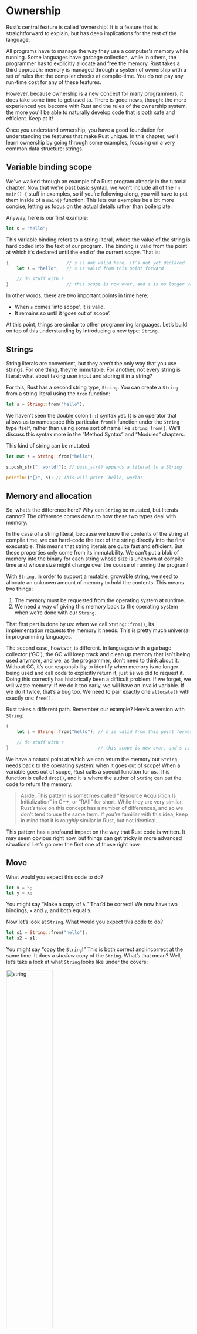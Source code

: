 # Ownership

Rust’s central feature is called ‘ownership’. It is a feature that is
straightforward to explain, but has deep implications for the rest of the
language.

All programs have to manage the way they use a computer's memory while running.
Some languages have garbage collection, while in others, the programmer has to
explicitly allocate and free the memory. Rust takes a third approach: memory is
managed through a system of ownership with a set of rules that the compiler
checks at compile-time. You do not pay any run-time cost for any of these
features.

However, because ownership is a new concept for many programmers, it does take
some time to get used to. There is good news, though: the more experienced you
become with Rust and the rules of the ownership system, the more you'll be
able to naturally develop code that is both safe and efficient. Keep at it!

Once you understand ownership, you have a good foundation for understanding the
features that make Rust unique. In this chapter, we'll learn ownership by going
through some examples, focusing on a very common data structure: strings.

## Variable binding scope

We've walked through an example of a Rust program already in the tutorial
chapter. Now that we’re past basic syntax, we won’t include all of the `fn
main() {` stuff in examples, so if you’re following along, you will have to put
them inside of a `main()` function. This lets our examples be a bit more
concise, letting us focus on the actual details rather than boilerplate.

Anyway, here is our first example:

```rust
let s = "hello";
```

This variable binding refers to a string literal, where the value of the string
is hard coded into the text of our program. The binding is valid from the point
at which it’s declared until the end of the current _scope_. That is:

```rust
{                      // s is not valid here, it’s not yet declared
    let s = "hello";   // s is valid from this point forward

    // do stuff with s
}                      // this scope is now over, and s is no longer valid
```

In other words, there are two important points in time here:

- When `s` comes ‘into scope’, it is valid.
- It remains so until it ‘goes out of scope’.

At this point, things are similar to other programming languages. Let’s build
on top of this understanding by introducing a new type: `String`.

## Strings

String literals are convenient, but they aren’t the only way that you use
strings. For one thing, they’re immutable. For another, not every string is
literal: what about taking user input and storing it in a string?

For this, Rust has a second string type, `String`. You can create a `String`
from a string literal using the `from` function:

```rust
let s = String::from("hello");
```

We haven’t seen the double colon (`::`) syntax yet. It is an operator that
allows us to namespace this particular `from()` function under the `String`
type itself, rather than using some sort of name like `string_from()`. We’ll
discuss this syntax more in the “Method Syntax” and “Modules” chapters.

This kind of string can be mutated:

```rust
let mut s = String::from("hello");

s.push_str(", world!"); // push_str() appends a literal to a String

println!("{}", s); // This will print `hello, world!`
```

## Memory and allocation

So, what’s the difference here? Why can `String` be mutated, but literals
cannot? The difference comes down to how these two types deal with memory.

In the case of a string literal, because we know the contents of the string at
compile time, we can hard-code the text of the string directly into the final
executable. This means that string literals are quite fast and efficient. But
these properties only come from its immutability. We can’t put a blob of memory
into the binary for each string whose size is unknown at compile time and whose
size might change over the course of running the program!

With `String`, in order to support a mutable, growable string, we need to
allocate an unknown amount of memory to hold the contents. This means two
things:

1. The memory must be requested from the operating system at runtime.
2. We need a way of giving this memory back to the operating system when we’re
   done with our `String`.

That first part is done by us: when we call `String::from()`, its
implementation requests the memory it needs. This is pretty much universal in
programming languages.

The second case, however, is different. In languages with a garbage collector
(‘GC’), the GC will keep track and clean up memory that isn't being used
anymore, and we, as the programmer, don’t need to think about it. Without GC,
it’s our responsibility to identify when memory is no longer being used and
call code to explicitly return it, just as we did to request it. Doing this
correctly has historically been a difficult problem. If we forget, we will
waste memory. If we do it too early, we will have an invalid variable. If we do
it twice, that’s a bug too. We need to pair exactly one `allocate()` with
exactly one `free()`.


Rust takes a different path. Remember our example? Here’s a version with
`String`:

```rust
{
    let s = String::from("hello"); // s is valid from this point forward

    // do stuff with s
}                                  // this scope is now over, and s is no longer valid
```

We have a natural point at which we can return the memory our `String` needs
back to the operating system: when it goes out of scope! When a variable goes
out of scope, Rust calls a special function for us. This function is called
`drop()`, and it is where the author of `String` can put the code to return the
memory.

> Aside: This pattern is sometimes called “Resource Acquisition Is
> Initialization” in C++, or “RAII” for short. While they are very similar,
> Rust’s take on this concept has a number of differences, and so we don’t tend
> to use the same term. If you’re familiar with this idea, keep in mind that it
> is _roughly_ similar in Rust, but not identical.

This pattern has a profound impact on the way that Rust code is written. It may
seem obvious right now, but things can get tricky in more advanced situations!
Let’s go over the first one of those right now.

## Move

What would you expect this code to do?

```rust
let x = 5;
let y = x;
```

You might say “Make a copy of `5`.” That’d be correct! We now have two
bindings, `x` and `y`, and both equal `5`.

Now let’s look at `String`. What would you expect this code to do?

```rust
let s1 = String::from("hello");
let s2 = s1;
```

You might say “copy the `String`!” This is both correct and incorrect at the
same time. It does a _shallow_ copy of the `String`. What’s that mean? Well,
let’s take a look at what `String` looks like under the covers:

<img alt="string" src="img/foo1.png" class="center" style="width: 50%;" />

A `String` is made up of three parts: a pointer to the memory that holds the
contents of the string, a length, and a capacity. The length is how much memory
the `String` is currently using. The capacity is the total amount of memory the
`String` has gotten from the operating system. The difference between length
and capacity matters but not in this context, so don’t worry about it too much.
For right now, it's fine to ignore the capacity.

When we assign `s1` to `s2`, the `String` itself is copied, meaning we copy the
pointer, the length, and the capacity. We do not copy the data that the
`String`'s pointer refers to. Many people draw distinctions between ‘shallow
copying’ and ‘deep copying’, and would call this a ‘shallow copy’. We don’t use
these terms in Rust; we instead say that something is ‘moved’ or ‘cloned’.
Assignment in Rust causes a ‘move’. In other words, it looks like this:

<img alt="s1 and s2" src="img/foo2.png" class="center" style="width: 50%;" />

_Not_ this:

<img alt="s1 and s2 to two places" src="img/foo4.png" class="center" style="width: 50%;" />

When moving, Rust makes a copy of the data structure itself. The contents of
`s1` are copied, but if `s1` contains a reference, like it does in this case,
Rust will not copy the things that those references refer to.

There’s a problem here! Both data pointers are pointing to the same place. Why
is this a problem? Well, when `s2` goes out of scope, it will free the memory
that the pointer points to. And then `s1` goes out of scope, and it will _also_
try to free the memory that the pointer points to! That’s bad, and is known as
a "double free" error.

So what’s the solution? Here, we stand at a crossroads with a few options. One
would be to declare that assignment will also copy out any data. This works,
but is inefficient: what if our `String` contained a novel? Also, it only works
for memory. What if, instead of a `String`, we had a `TcpConnection`? Opening
and closing a network connection is very similar to allocating and freeing
memory, so it would be nice to be able to use the same mechanism, but we can't
because creating a new connection requires more than just copying memory: we
have to request a new connection from the operating system. The solution that
we could use there is to allow the programmer to hook into the assignment,
similar to `drop()`, and write code to fix things up. That would work, but now,
an `=` can run arbitrary code. That’s also not good, and it doesn’t solve our
efficiency concerns either.

Let’s take a step back: the root of the problem is that `s1` and `s2` both
think that they have control of the memory and therefore need to free it.
Instead of trying to copy the allocated memory, we could say that `s1` is no
longer valid and, therefore, doesn’t need to free anything. This is in fact the
choice that Rust makes. Check out what happens when you try to use `s1` after
`s2` is created:

```rust,ignore
let s1 = String::from("hello");
let s2 = s1;

println!("{}", s1);
```

You’ll get an error like this:

```bash
5:22 error: use of moved value: `s1` [E0382]
println!("{}", s1);
               ^~
5:24 note: in this expansion of println! (defined in <std macros>)
3:11 note: `s1` moved here because it has type `collections::string::String`, which is moved by default
 let s2 = s1;
     ^~
```

We say that `s1` was _moved_ into `s2`. When a value moves, its data is copied,
but the original variable binding is no longer usable. That solves our problem,
so what actually happens looks like this:

<img alt="s1 and s2 to the same place" src="img/foo3.png" class="center" style="width: 50%;" />

With only `s2` valid, when it goes out of scope, it will free the memory, and
we’re done!

## Ownership Rules

This leads us to the Ownership Rules:

> 1. Each value in Rust has a variable binding that’s called its ‘owner’.
> 2. There can only be one owner at a time.
> 3. When the owner goes out of scope, the value will be `drop()`ped.

Furthermore, there’s a design choice that’s implied by this: Rust will never
automatically create ‘deep’ copies of your data. Therefore, any _automatic_
copying can be assumed to be inexpensive.

## Clone

But what if we _do_ want to deeply copy the `String`’s data and not just the
`String` itself? There’s a common method for that: `clone()`. We will discuss
methods in the section on [structs], but they’re a common enough feature
in many programming languages that you have probably seen them before.

Here’s an example of the `clone()` method in action:

```rust
let s1 = String::from("hello");
let s2 = s1.clone();

println!("{}", s1);
```

[structs]: ch05-01-structs.html

This will work just fine. Remember our diagram from before? In this case,
it _is_ doing this:

<img alt="s1 and s2 to two places" src="img/foo4.png" class="center" style="width: 50%;" />

When you see a call to `clone()`, you know that some arbitrary code is being
executed, and that code may be expensive. It’s a visual indicator that something
different is going on here.

## Copy

There’s one last wrinkle that we haven’t talked about yet. This code works:

```rust
let x = 5;
let y = x;

println!("{}", x);
```

But why? We don’t have a call to `clone()`. Why didn’t `x` get moved into `y`?

Types like integers that have a known size at compile time do not ask for
memory from the operating system and therefore do not need to be `drop()`ped
when they go out of scope. That means there's no reason we would want to
prevent `x` from being valid after we create the binding `y`. In other words,
there’s no difference between deep and shallow copying here, so calling
`clone()` wouldn’t do anything differently from the usual shallow copying and
we can leave it out.

Rust has a special annotation that you can place on types like these, and that
annotation is called `Copy`. If a type is `Copy`, an older binding is still
usable after assignment. Integers are an example of such a type; most of the
primitive types are `Copy`.

While we haven’t talked about how to mark a type as `Copy` yet, you might ask
yourself “what happens if we made `String` `Copy`?” The answer is you cannot.
Remember `drop()`? Rust will not let you make something `Copy` if it has
implemented `drop()`. If you need to do something special when the value goes
out of scope, being `Copy` will be an error.

So what types are `Copy`? You can check the documentation for the given type to
be sure, but as a rule of thumb, any group of simple scalar values can be Copy,
but nothing that requires allocation or is some form of resource is `Copy`. And
you can’t get it wrong: the compiler will throw an error if you incorrectly try
to use a type that moves, as we saw above.

Here’s some types that are `Copy`:

* All of the integer types, like `u32`.
* The booleans, `true` and `false`.
* All of the floating point types, like `f64`.
* Tuples, but only if they contain types which are also `Copy`. `(i32, i32)`
  is `Copy`, but `(i32, String)` is not!

## Ownership and functions

Passing a value to a function has similar semantics as assigning it:

```rust
fn main() {
    let s = String::from("hello");

    takes_ownership(s);

    let x = 5;

    makes_copy(x);
}

fn takes_ownership(some_string: String) {
    println!("{}", some_string);
}

fn makes_copy(some_integer: i32) {
    println!("{}", some_integer);
}
```

Passing a binding to a function will move or copy, just like assignment. Here’s
the same example, but with some annotations showing where things go into and
out of scope:

```rust
fn main() {
    let s = String::from("hello");  // s goes into scope.

    takes_ownership(s);             // s moves into the function...
                                    // ... and so is no longer valid here.
    let x = 5;                      // x goes into scope.

    makes_copy(x);                  // x would move into the function,
                                    // but i32 is Copy, so it’s okay to still
                                    // use x afterward.

} // Here, x goes out of scope, then s. But since s was moved, nothing special
  // happens.

fn takes_ownership(some_string: String) { // some_string comes into scope.
    println!("{}", some_string);
} // Here, some_string goes out of scope and `drop()` is called. The backing
  // memory is freed.

fn makes_copy(some_integer: i32) { // some_integer comes into scope.
    println!("{}", some_integer);
} // Here, some_integer goes out of scope. Nothing special happens.
```

Remember: If we tried to use `s` after the call to `takes_ownership()`, Rust
would throw a compile-time error! These static checks protect us from mistakes.
Try adding code to `main` that uses `s` and `x` to see where you can use them
and where the ownership rules prevent you from doing so.

Returning values can also transfer ownership:

```rust
fn main() {
    let s1 = gives_ownership();

    let s2 = String::from("hello");

    let s3 = takes_and_gives_back(s2);
}

fn gives_ownership() -> String {
    let some_string = String::from("hello");

    some_string
}

fn takes_and_gives_back(a_string: String) -> String {

    a_string
}
```

With similiar annotations:

```rust
fn main() {
    let s1 = gives_ownership();         // gives_ownership moves its return
                                        // value into s1.

    let s2 = String::from("hello");     // s2 comes into scope

    let s3 = takes_and_gives_back(s2);  // s2 is moved into
                                        // takes_and_gives_back, which also
                                        // moves its return value into s3.
} // Here, s3 goes out of scope, and is dropped. s2 goes out of scope, but was
  // moved, so nothing happens. s1 goes out of scope, and is dropped.

fn gives_ownership() -> String {             // gives_ownership will move its
                                             // return value into the function
                                             // that calls it.

    let some_string = String::from("hello"); // some_string comes into scope.

    some_string                              // some_string is returned, and
                                             // moves out to the calling
                                             // function.
}

// takes_and_gives_back will both take a String and return one
fn takes_and_gives_back(a_string: String) -> String { // a_string comes into scope

    a_string  // a_string is returned, and moves out to the calling function
}
```

It’s the same pattern, every time: assigning something moves it, and when an
owner goes out of scope, if it hasn’t been moved, it will `drop()`.

This might seem a bit tedious, and it is. What if we want to let a function use
a value but not take ownership? It’s quite annoying that anything we pass in
also needs to be passed back if we want to use it again, in addition to any
data resulting from the body of the function that we might want to return as
well. It's _possible_ to return multiple values, using a tuple, like this:

```rust
fn main() {
    let s1 = String::from("hello");

    let (s2, len) = calculate_length(s1);

    println!("The length of '{}' is {}.", s2, len);
}

fn calculate_length(s: String) -> (String, usize) {
    let length = s.len(); // len() returns the length of a String.

    (s, length)
}
```

But this is too much ceremony and a lot of work for a concept that should be
common. Luckily for us, Rust has a feature for this concept, and it’s what the
next section is about.
